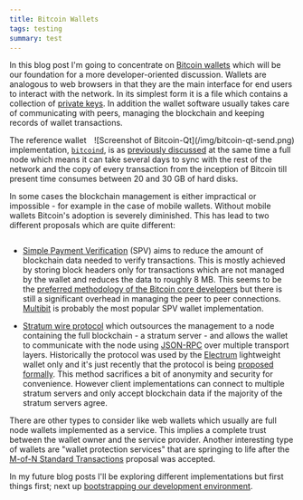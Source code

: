 ```yaml
---
title: Bitcoin Wallets 
tags: testing
summary: test
---
```


In this blog post I'm going to concentrate on [Bitcoin wallets](https://bitcoin.org/en/choose-your-wallet) which will be our foundation for a more developer-oriented discussion. Wallets are analogous to web browsers in that they are the main interface for end users to interact with the network. In its simplest form it is a file which contains a collection of [private keys](https://en.bitcoin.it/wiki/Private_key). In addition the wallet software usually takes care of communicating with peers, managing the blockchain and keeping records of wallet transactions.

<div style="float: right;"> ![Screenshot of Bitcoin-Qt](/img/bitcoin-qt-send.png)</div>

The reference wallet implementation, [`bitcoind`](https://github.com/bitcoin/bitcoin), is as [previously discussed](http://gisli.hamstur.is/2014/08/bitcoin-from-a-developers-perspective/) at the same time a full node which means it can take several days to sync with the rest of the network and the copy of every transaction from the inception of Bitcoin till present time consumes between 20 and 30 GB of hard disks. 

In some cases the blockchain management is either impractical or impossible - for example in the case of mobile wallets. Without mobile wallets Bitcoin's adoption is severely diminished. This has lead to two different proposals which are quite different:

<div style="clear: both"></div>

- [Simple Payment Verification](https://en.bitcoin.it/wiki/Thin_Client_Security#Simplified_Payment_Verification_.28SPV.29) (SPV) aims to reduce the amount of blockchain data needed to verify transactions. This is mostly achieved by storing block headers only for transactions which are not managed by the wallet and reduces the data to roughly 8 MB. This seems to be the [preferred methodology of the Bitcoin core developers](https://bitcointalk.org/index.php?topic=88974.msg986297#msg986297) but there is still a significant overhead in managing the peer to peer connections. [Multibit](https://multibit.org/) is probably the most popular SPV wallet implementation.

- [Stratum wire protocol](https://docs.google.com/document/d/17zHy1SUlhgtCMbypO8cHgpWH73V5iUQKk_0rWvMqSNs/edit?hl=en_US) which outsources the management to a node containing the full blockchain - a stratum server - and allows the wallet to communicate with the node using [JSON-RPC](http://www.jsonrpc.org/) over multiple transport layers. Historically the protocol was used by the [Electrum](https://electrum.org/) lightweight wallet only and it's just recently that the protocol is being [proposed formally](https://github.com/bitcoin/bips). This method sacrifices a bit of anonymity and security for convenience. However client implementations can connect to multiple stratum servers and only accept blockchain data if the majority of the stratum servers agree.

There are other types to consider like web wallets which usually are full node wallets implemented as a service. This implies a complete trust between the wallet owner and the service provider. Another interesting type of wallets are "wallet protection services" that are springing to life after the [M-of-N Standard Transactions](https://github.com/bitcoin/bips/blob/master/bip-0011.mediawiki) proposal was accepted.

In my future blog posts I'll be exploring different implementations but first things first; next up [bootstrapping our development environment](/2014/08/bootstrapping-haskell-for-bitcoin-development/).
